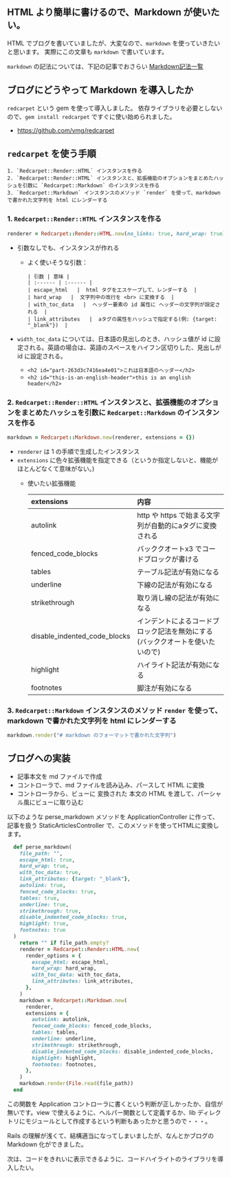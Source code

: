 ## HTML より簡単に書けるので、Markdown が使いたい。
HTML でブログを書いていましたが、大変なので、`markdown` を使っていきたいと思います。
実際にこの文章も `markdown` で書いています。

`markdown` の記法については、下記の記事でおさらい
[Markdown記法一覧](https://qiita.com/oreo/items/82183bfbaac69971917f)


## ブログにどうやって Markdown を導入したか
`redcarpet` という gem を使って導入しました。
依存ライブラリを必要としないので、`gem install redcarpet` ですぐに使い始められました。

* https://github.com/vmg/redcarpet

## `redcarpet` を使う手順
    1. `Redcarpet::Render::HTML` インスタンスを作る
    2. `Redcarpet::Render::HTML` インスタンスと、拡張機能のオプションをまとめたハッシュを引数に `Redcarpet::Markdown` のインスタンスを作る
    3. `Redcarpet::Markdown` インスタンスのメソッド `render` を使って、markdown で書かれた文字列を html にレンダーする

### 1. `Redcarpet::Render::HTML` インスタンスを作る
```ruby
renderer = Redcarpet::Render::HTML.new(no_links: true, hard_wrap: true)
```
* 引数なしでも、インスタンスが作れる
  * よく使いそうな引数：

        | 引数 | 意味 |
        | :------ | :------ |
        | escape_html   |  html タグをエスケープして、レンダーする  |
        | hard_wrap   |  文字列中の改行を <br> に変換する  |
        | with_toc_data   |  ヘッダー要素の id 属性に ヘッダーの文字列が設定される  |
        | link_attributes   |  aタグの属性をハッシュで指定する(例: {target: "_blank"})  |

* `width_toc_data` については、日本語の見出しのとき、ハッシュ値が id に設定される。英語の場合は、英語のスペースをハイフン区切りした、見出しが id に設定される。

    * `<h2 id="part-263d3c7416ea4e01">これは日本語のヘッダー</h2>`
    * `<h2 id="this-is-an-english-header">this is an english header</h2>`

### 2. `Redcarpet::Render::HTML` インスタンスと、拡張機能のオプションをまとめたハッシュを引数に `Redcarpet::Markdown` のインスタンスを作る
```ruby
markdown = Redcarpet::Markdown.new(renderer, extensions = {})
```
* `renderer` は 1 の手順で生成したインスタンス
* `extensions` に色々拡張機能を指定できる（というか指定しないと、機能がほとんどなくて意味がない。)
  * 使いたい拡張機能

    | extensions | 内容 |
    | :------ | :------- |
    | autolink   | http や https で始まる文字列が自動的にaタグに変換される   |
    | fenced_code_blocks   | バッククオートx3 でコードブロックが書ける  |
    | tables   | テーブル記法が有効になる |
    | underline   |  下線の記法が有効になる  |
    | strikethrough   |  取り消し線の記法が有効になる  |
    | disable_indented_code_blocks   |  インデントによるコードブロック記法を無効にする(バッククオートを使いたいので)  |
    | highlight   |  ハイライト記法が有効になる  |
    | footnotes   |  脚注が有効になる  |


### 3. `Redcarpet::Markdown` インスタンスのメソッド `render` を使って、markdown で書かれた文字列を html にレンダーする
```ruby
markdown.render("# markdown のフォーマットで書かれた文字列")
```

## ブログへの実装
* 記事本文を md ファイルで作成
* コントローラで、md ファイルを読み込み、パースして HTML に変換
* コントローラから、ビューに 変換された 本文の HTML を渡して、パーシャル風にビューに取り込む

以下のような perse_markdown メソッドを ApplicationController に作って、記事を扱う StaticArticlesController で、このメソッドを使ってHTMLに変換します。

```ruby
  def perse_markdown(
    file_path: "",
    escape_html: true,
    hard_wrap: true,
    with_toc_data: true,
    link_attributes: {target: "_blank"},
    autolink: true,
    fenced_code_blocks: true,
    tables: true,
    underline: true,
    strikethrough: true,
    disable_indented_code_blocks: true,
    highlight: true,
    footnotes: true
  )
    return "" if file_path.empty?
    renderer = Redcarpet::Render::HTML.new(
      render_options = {
        escape_html: escape_html,
        hard_wrap: hard_wrap,
        with_toc_data: with_toc_data,
        link_attributes: link_attributes,
      },
    )
    markdown = Redcarpet::Markdown.new(
      renderer,
      extensions = {
        autolink: autolink,
        fenced_code_blocks: fenced_code_blocks,
        tables: tables,
        underline: underline,
        strikethrough: strikethrough,
        disable_indented_code_blocks: disable_indented_code_blocks,
        highlight: highlight,
        footnotes: footnotes,
      },
    )
    markdown.render(File.read(file_path))
  end
```

この関数を Application コントローラに書くという判断が正しかったか、自信が無いです。view で使えるように、ヘルパー関数として定義するか、lib ディレクトリにモジュールとして作成するという判断もあったかと思うので・・・。

Rails の理解が浅くて、結構適当になってしまいましたが、なんとかブログの Markdown 化ができました。

次は、コードをきれいに表示できるように、コードハイライトのライブラリを導入したい。
